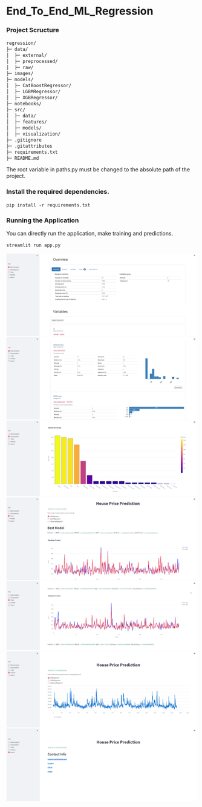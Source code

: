 # End_To_End_ML_Regression
### Project Scructure

```
regression/
├─ data/
│  ├─ external/
│  ├─ preprocessed/
│  ├─ raw/
├─ images/
├─ models/
│  ├─ CatBoostRegressor/
│  ├─ LGBMRegressor/
│  ├─ XGBRegressor/
├─ notebooks/
├─ src/
│  ├─ data/
│  ├─ features/
│  ├─ models/
│  ├─ visualization/
├─ .gitignore
├─ .gitattributes
├─ requirements.txt
├─ README.md
```

The root variable in paths.py must be changed to the absolute path of the project.

### Install the required dependencies.

```shell
pip install -r requirements.txt
```


### Running the Application

You can directly run the application, make training and predictions. 

```bash
streamlit run app.py
```  

![Tool Preview 1](https://github.com/mahmutyvz/End_To_End_ML_Regression/blob/1d55fd19ab28e79dd40149428a9897596062bd7d/images/streamlit_1.PNG)
![Tool Preview 2](https://github.com/mahmutyvz/End_To_End_ML_Regression/blob/1d55fd19ab28e79dd40149428a9897596062bd7d/images/streamlit_2.PNG)
![Tool Preview 3](https://github.com/mahmutyvz/End_To_End_ML_Regression/blob/1d55fd19ab28e79dd40149428a9897596062bd7d/images/streamlit_3.PNG)
![Tool Preview 4](https://github.com/mahmutyvz/End_To_End_ML_Regression/blob/1d55fd19ab28e79dd40149428a9897596062bd7d/images/streamlit_4.PNG)
![Tool Preview 5](https://github.com/mahmutyvz/End_To_End_ML_Regression/blob/1d55fd19ab28e79dd40149428a9897596062bd7d/images/streamlit_5.PNG)
![Tool Preview 6](https://github.com/mahmutyvz/End_To_End_ML_Regression/blob/1d55fd19ab28e79dd40149428a9897596062bd7d/images/streamlit_6.PNG)
![Tool Preview 7](https://github.com/mahmutyvz/End_To_End_ML_Regression/blob/1d55fd19ab28e79dd40149428a9897596062bd7d/images/streamlit_7.PNG)
